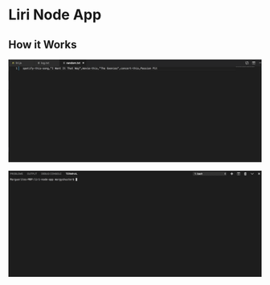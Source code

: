 # Liri Node App

## How it Works
![Image of Random Text File](https://raw.githubusercontent.com/mshuster4/liri-node-app/master/screenshots/random-txt.png)

![Gif of Spotify No Arg](https://raw.githubusercontent.com/mshuster4/liri-node-app/master/screenshots/spotify-no-args.gif)
